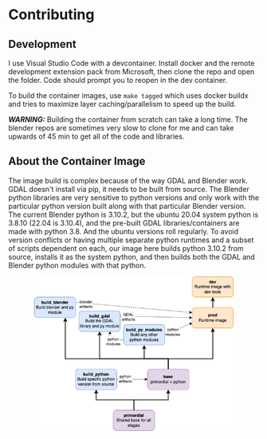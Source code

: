 # Contributing

## Development
I use Visual Studio Code with a devcontainer. Install docker and the remote development extension pack from Microsoft, then clone the repo and open the folder. Code should prompt you to reopen in the dev container.

To build the container images, use `make tagged` which uses docker buildx and tries to maximize layer caching/parallelism to speed up the build.

***WARNING:*** Building the container from scratch can take a long time. The blender repos are sometimes very slow to clone for me and can take upwards of 45 min to get all of the code and libraries.

## About the Container Image
The image build is complex because of the way GDAL and Blender work. GDAL doesn't install via pip, it needs to be built from source. The Blender python libraries are very sensitive to python versions and only work with the particular python version built along with that particular Blender version. The current Blender python is 3.10.2, but the ubuntu 20.04 system python is 3.8.10 (22.04 is 3.10.4), and the pre-built GDAL libraries/containers are made with python 3.8. And the ubuntu versions roll regularly. To avoid version conflicts or having multiple separate python runtimes and a subset of scripts dependent on each, our image here builds python 3.10.2 from source, installs it as the system python, and then builds both the GDAL and Blender python modules with that python.

<p align="center"><img src="terrain-model-container.png" alt="container diagram" width=400/></p>
